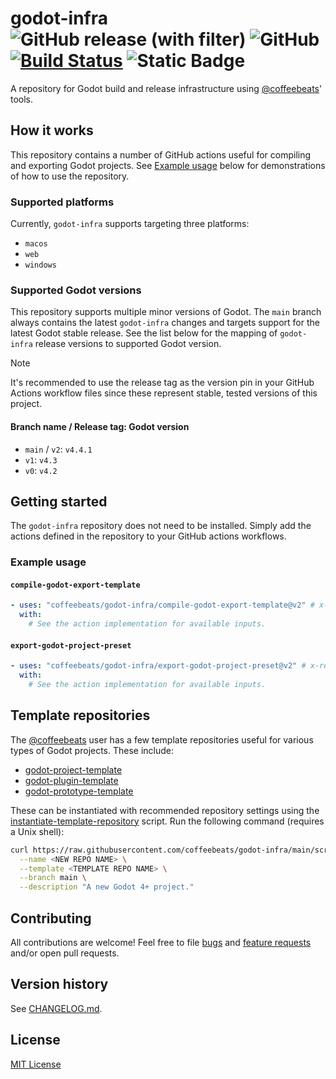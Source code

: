 # **godot-infra** ![GitHub release (with filter)](https://img.shields.io/github/v/release/coffeebeats/godot-infra) ![GitHub](https://img.shields.io/github/license/coffeebeats/godot-infra) [![Build Status](https://img.shields.io/github/actions/workflow/status/coffeebeats/godot-infra/publish-image-godot-infra.yaml?branch=main)](https://github.com/coffeebeats/godot-infra/actions?query=branch%3Amain+workflow%3Apublish-image-godot-infra) ![Static Badge](https://img.shields.io/badge/godot-v4.4.1-478cbf)

A repository for Godot build and release infrastructure using [@coffeebeats](https://github.com/coffeebeats?tab=repositories)' tools.

## **How it works**

This repository contains a number of GitHub actions useful for compiling and exporting Godot projects. See [Example usage](#example-usage) below for demonstrations of how to use the repository.

### Supported platforms

Currently, `godot-infra` supports targeting three platforms:

- `macos`
- `web`
- `windows`

### Supported Godot versions

This repository supports multiple minor versions of Godot. The `main` branch always contains the latest `godot-infra` changes and targets support for the latest Godot stable release. See the list below for the mapping of `godot-infra` release versions to supported Godot version.

> [!NOTE]
> It's recommended to use the release tag as the version pin in your GitHub Actions workflow files since these represent stable, tested versions of this project.

#### Branch name / Release tag: Godot version

- `main` / `v2`: `v4.4.1`
- `v1`: `v4.3`
- `v0`: `v4.2`

## **Getting started**

The `godot-infra` repository does not need to be installed. Simply add the actions defined in the repository to your GitHub actions workflows.

### **Example usage**

#### **`compile-godot-export-template`**

```yaml
- uses: "coffeebeats/godot-infra/compile-godot-export-template@v2" # x-release-please-major
  with:
    # See the action implementation for available inputs.
```

#### **`export-godot-project-preset`**

```yaml
- uses: "coffeebeats/godot-infra/export-godot-project-preset@v2" # x-release-please-major
  with:
    # See the action implementation for available inputs.
```

## **Template repositories**

The [@coffeebeats](https://github.com/coffeebeats) user has a few template repositories useful for various types of Godot projects. These include:

- [godot-project-template](https://github.com/coffeebeats/godot-project-template)
- [godot-plugin-template](https://github.com/coffeebeats/godot-plugin-template)
- [godot-prototype-template](https://github.com/coffeebeats/godot-prototype-template)

These can be instantiated with recommended repository settings using the [instantiate-template-repository](./scripts/instantiate-template-repository.sh) script. Run the following command (requires a Unix shell):

```sh
curl https://raw.githubusercontent.com/coffeebeats/godot-infra/main/scripts/instantiate-template-repository.sh | sh -s -- \
  --name <NEW REPO NAME> \
  --template <TEMPLATE REPO NAME> \
  --branch main \
  --description "A new Godot 4+ project."
```

## **Contributing**

All contributions are welcome! Feel free to file [bugs](https://github.com/coffeebeats/godot-infra/issues/new?assignees=&labels=bug&projects=&template=bug-report.md&title=) and [feature requests](https://github.com/coffeebeats/godot-infra/issues/new?assignees=&labels=enhancement&projects=&template=feature-request.md&title=) and/or open pull requests.

## **Version history**

See [CHANGELOG.md](https://github.com/coffeebeats/godot-infra/blob/main/CHANGELOG.md).

## **License**

[MIT License](https://github.com/coffeebeats/godot-infra/blob/main/LICENSE)
